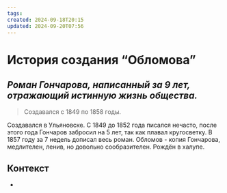 ```yaml
---
tags: 
created: 2024-09-18T20:15
updated: 2024-09-20T07:56
---
```

# История создания “Обломова”

## ***Роман Гончарова, написанный за 9 лет, отражающий истинную жизнь общества.***

> Создавался с 1849 по 1858 годы.

Создавался в Ульяновске.
С 1849 до 1852 года писался нечасто, после этого года Гончаров забросил на 5 лет, так как плавал кругосветку. В 1857 году за 7 недель дописал весь роман.
Обломов - копия Гончарова, медлителен, ленив, но довольно сообразителен. Рождён в халупе.
## Контекст
- 

